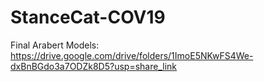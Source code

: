 # StanceCat-COV19

Final Arabert Models:
https://drive.google.com/drive/folders/1ImoE5NKwFS4We-dxBnBGdo3a7ODZk8D5?usp=share_link
